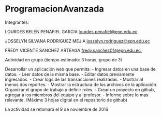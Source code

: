 # ProgramacionAvanzada
Integrantes:

LOURDES BELEN PENAFIEL GARCIA <lourdes.penafiel@epn.edu.ec>

JOSSELYN SILVANA RODRIGUEZ MEJIA <josselyn.rodriguez@epn.edu.ec>

FREDY VICENTE SANCHEZ ARTEAGA <fredy.sanchez01@epn.edu.ec>, 

Actividad en grupo 
(tiempo estimado: 3 horas, grupo de 3)

Desarrollar un aplicación web que permita:
	- Ingresar datos en una base de datos.
	- Leer datos de la misma base.
	- Editar datos previamente ingresados.
	- Crear logs de las transacciones realizadas.
	- Mostrar al menos dos reportes.
	- Mostrar la estructura de los archivos de la aplicación.
Organizar el grupo de trabajo y definir roles.
	- Crear un proyecto en github, agregar a los miembros del equipo y al profesor.
	- Informe sobre lo mas relevante. (Máximo 3 hojas digital en el repositorio de github)

La actividad se retomará el 9 de noviembre de 2016